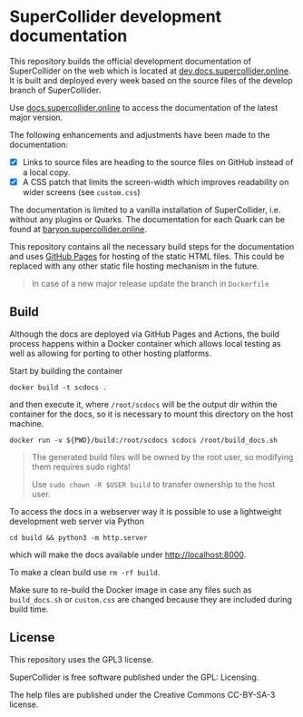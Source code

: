 # SuperCollider development documentation

This repository builds the official development documentation of SuperCollider on the web which is located at [dev.docs.supercollider.online](https://dev.docs.supercollider.online).
It is built and deployed every week based on the source files of the develop branch of SuperCollider.

Use [docs.supercollider.online](https://docs.supercollider.online) to access the documentation of the latest major version.

The following enhancements and adjustments have been made to the documentation:

* [x] Links to source files are heading to the source files on GitHub instead of a local copy.
* [x] A CSS patch that limits the screen-width which improves readability on wider screens (see `custom.css`)

The documentation is limited to a vanilla installation of SuperCollider, i.e. without any plugins or Quarks.
The documentation for each Quark can be found at [baryon.supercollider.online](https://baryon.supercollider.online).

This repository contains all the necessary build steps for the documentation and uses [GitHub Pages](https://pages.github.com/) for hosting of the static HTML files.
This could be replaced with any other static file hosting mechanism in the future.

> In case of a new major release update the branch in `Dockerfile`

## Build

Although the docs are deployed via GitHub Pages and Actions, the build process happens within a Docker container which allows local testing as well as allowing for porting to other hosting platforms.

Start by building the container

```shell
docker build -t scdocs .
```

and then execute it, where `/root/scdocs` will be the output dir within the container for the docs, so it is necessary to mount this directory on the host machine.

```shell
docker run -v ${PWD}/build:/root/scdocs scdocs /root/build_docs.sh
```

> The generated build files will be owned by the root user, so modifying
> them requires sudo rights!
> 
> Use `sudo chown -R $USER build` to transfer ownership to the host user.

To access the docs in a webserver way it is possible to use a lightweight development web server via Python

```shell
cd build && python3 -m http.server
```

which will make the docs available under <http://localhost:8000>.

To make a clean build use `rm -rf build`.

Make sure to re-build the Docker image in case any files such as `build_docs.sh` or `custom.css` are changed because they are included during build time.

## License

This repository uses the GPL3 license.

SuperCollider is free software published under the GPL: Licensing.

The help files are published under the Creative Commons CC-BY-SA-3 license.

